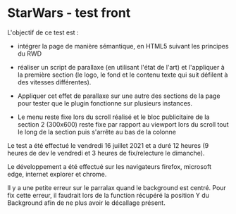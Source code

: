 # StarWars - test front

L'objectif de ce test est :
 - intégrer la page de manière sémantique, en HTML5 suivant les principes du RWD
    
- réaliser un script de parallaxe  (en utilisant l'état de l'art) et l'appliquer à la première section (le logo, le fond et le contenu texte qui suit défilent à des vitesses différentes). 

- Appliquer cet effet de parallaxe sur une autre des sections de la page pour tester que le plugin fonctionne sur plusieurs instances.

- Le menu reste fixe lors du scroll réalisé et le bloc publicitaire de la section 2 (300x600) reste fixe par rapport au viewport lors du scroll tout le long de la section puis s'arrête au bas de la colonne


Le test a été effectué le vendredi 16 juillet 2021 et a duré 12 heures (9 heures de dev le vendredi et 3 heures de fix/relecture le dimanche).

Le développement a été effectué sur les navigateurs firefox, microsoft edge, internet explorer et chrome.

Il y a une petite erreur sur le parralax quand le background est centré. Pour fix  cette erreur, il faudrait lors de la function récupéré la position Y du Background afin de ne plus avoir le décallage présent.

